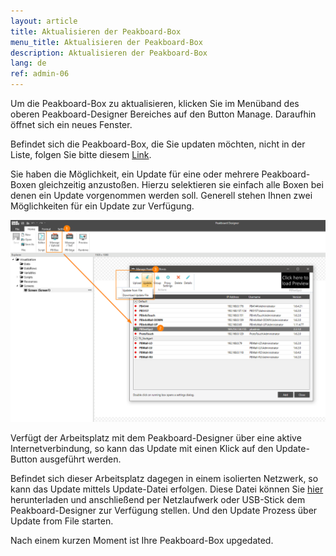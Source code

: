 ```yaml
---
layout: article
title: Aktualisieren der Peakboard-Box
menu_title: Aktualisieren der Peakboard-Box
description: Aktualisieren der Peakboard-Box
lang: de
ref: admin-06
---
```


Um die Peakboard-Box zu aktualisieren, klicken Sie im Menüband des oberen Peakboard-Designer Bereiches auf den Button Manage. Daraufhin öffnet sich ein neues Fenster.

Befindet sich die Peakboard-Box, die Sie updaten möchten, nicht in der Liste, folgen Sie bitte diesem [Link](/administration/07-de-hinzufuegen.html).

Sie haben die Möglichkeit, ein Update für eine oder mehrere Peakboard-Boxen gleichzeitig anzustoßen. Hierzu selektieren sie einfach alle Boxen bei denen ein Update vorgenommen werden soll. Generell stehen Ihnen zwei Möglichkeiten für ein Update zur Verfügung.

![Manage Dialog Update Device](/assets/images/admin/update/aktualisieren1.png)

Verfügt der Arbeitsplatz mit dem Peakboard-Designer über eine aktive Internetverbindung, so kann das Update mit einen Klick auf den Update-Button ausgeführt werden.

Befindet sich dieser Arbeitsplatz dagegen in einem isolierten Netzwerk, so kann das Update mittels Update-Datei erfolgen. Diese Datei können Sie [hier](https://peakboard.com/download/runtime/Peakboard.Runtime_Update.pbux) herunterladen und anschließend per Netzlaufwerk oder USB-Stick dem Peakboard-Designer zur Verfügung stellen. Und den Update Prozess über Update from File starten.

Nach einem kurzen Moment ist Ihre Peakboard-Box upgedated.

